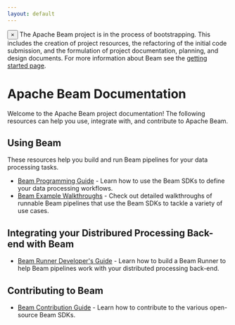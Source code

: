```yaml
---
layout: default
---
```

<div class="alert alert-info alert-dismissible" role="alert">
<span class="glyphicon glyphicon-flag" aria-hidden="true"></span>
<button type="button" class="close" data-dismiss="alert" aria-label="Close"><span aria-hidden="true">&times;</span></button>
The Apache Beam project is in the process of bootstrapping. This includes the creation of project resources, the refactoring of the initial code submission, and the formulation of project documentation, planning, and design documents. For more information about Beam see the <a href="/getting_started/">getting started page</a>.
</div>

# Apache Beam Documentation

Welcome to the Apache Beam project documentation! The following resources can help you use, integrate with, and contribute to Apache Beam.

## Using Beam

These resources help you build and run Beam pipelines for your data processing tasks.

* [Beam Programming Guide](/coming-soon.html) - Learn how to use the Beam SDKs to define your data processing workflows.
* [Beam Example Walkthroughs](/coming-soon.html) - Check out detailed walkthroughs of runnable Beam pipelines that use the Beam SDKs to tackle a variety of use cases.

## Integrating your Distribured Processing Back-end with Beam

* [Beam Runner Developer's Guide](/coming-soon.html) - Learn how to build a Beam Runner to help Beam pipelines work with your distributed processing back-end.

## Contributing to Beam

* [Beam Contribution Guide](/contribution-guide/) - Learn how to contribute to the various open-source Beam SDKs.
